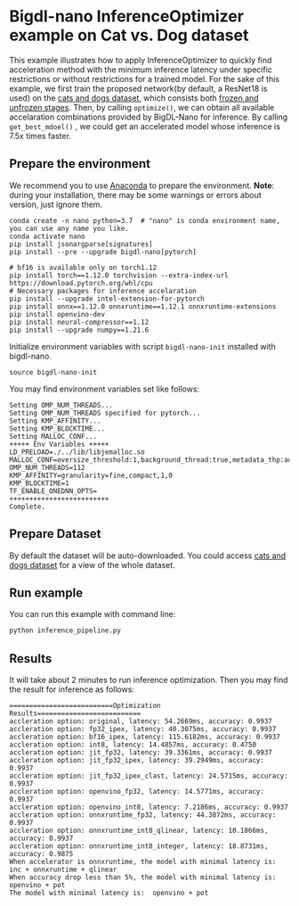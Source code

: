 # Bigdl-nano InferenceOptimizer example on Cat vs. Dog dataset

This example illustrates how to apply InferenceOptimizer to quickly find acceleration method with the minimum inference latency under specific restrictions or without restrictions for a trained model. 
For the sake of this example, we first train the proposed network(by default, a ResNet18 is used) on the [cats and dogs dataset](https://storage.googleapis.com/mledu-datasets/cats_and_dogs_filtered.zip), which consists both [frozen and unfrozen stages](https://github.com/PyTorchLightning/pytorch-lightning/blob/495812878dfe2e31ec2143c071127990afbb082b/pl_examples/domain_templates/computer_vision_fine_tuning.py#L21-L35). Then, by calling `optimize()`, we can obtain all available accelaration combinations provided by BigDL-Nano for inference. By calling `get_best_mdoel()` , we could get an accelerated model whose inference is 7.5x times faster.


## Prepare the environment
We recommend you to use [Anaconda](https://www.anaconda.com/distribution/#linux) to prepare the environment.
**Note**: during your installation, there may be some warnings or errors about version, just ignore them.
```
conda create -n nano python=3.7  # "nano" is conda environment name, you can use any name you like.
conda activate nano
pip install jsonargparse[signatures]
pip install --pre --upgrade bigdl-nano[pytorch]

# bf16 is available only on torch1.12
pip install torch==1.12.0 torchvision --extra-index-url https://download.pytorch.org/whl/cpu 
# Necessary packages for inference accelaration
pip install --upgrade intel-extension-for-pytorch
pip install onnx==1.12.0 onnxruntime==1.12.1 onnxruntime-extensions
pip install openvino-dev
pip install neural-compressor==1.12
pip install --upgrade numpy==1.21.6
```
Initialize environment variables with script `bigdl-nano-init` installed with bigdl-nano.
```
source bigdl-nano-init
``` 
You may find environment variables set like follows:
```
Setting OMP_NUM_THREADS...
Setting OMP_NUM_THREADS specified for pytorch...
Setting KMP_AFFINITY...
Setting KMP_BLOCKTIME...
Setting MALLOC_CONF...
+++++ Env Variables +++++
LD_PRELOAD=./../lib/libjemalloc.so
MALLOC_CONF=oversize_threshold:1,background_thread:true,metadata_thp:auto,dirty_decay_ms:-1,muzzy_decay_ms:-1
OMP_NUM_THREADS=112
KMP_AFFINITY=granularity=fine,compact,1,0
KMP_BLOCKTIME=1
TF_ENABLE_ONEDNN_OPTS=
+++++++++++++++++++++++++
Complete.
```

## Prepare Dataset
By default the dataset will be auto-downloaded.
You could access [cats and dogs dataset](https://storage.googleapis.com/mledu-datasets/cats_and_dogs_filtered.zip) for a view of the whole dataset.

## Run example
You can run this example with command line:

```bash
python inference_pipeline.py
```

## Results

It will take about 2 minutes to run inference optimization. Then you may find the result for inference as follows:
```
==========================Optimization Results==========================
accleration option: original, latency: 54.2669ms, accuracy: 0.9937
accleration option: fp32_ipex, latency: 40.3075ms, accuracy: 0.9937
accleration option: bf16_ipex, latency: 115.6182ms, accuracy: 0.9937
accleration option: int8, latency: 14.4857ms, accuracy: 0.4750
accleration option: jit_fp32, latency: 39.3361ms, accuracy: 0.9937
accleration option: jit_fp32_ipex, latency: 39.2949ms, accuracy: 0.9937
accleration option: jit_fp32_ipex_clast, latency: 24.5715ms, accuracy: 0.9937
accleration option: openvino_fp32, latency: 14.5771ms, accuracy: 0.9937
accleration option: openvino_int8, latency: 7.2186ms, accuracy: 0.9937
accleration option: onnxruntime_fp32, latency: 44.3872ms, accuracy: 0.9937
accleration option: onnxruntime_int8_qlinear, latency: 10.1866ms, accuracy: 0.9937
accleration option: onnxruntime_int8_integer, latency: 18.8731ms, accuracy: 0.9875
When accelerator is onnxruntime, the model with minimal latency is:  inc + onnxruntime + qlinear 
When accuracy drop less than 5%, the model with minimal latency is:  openvino + pot 
The model with minimal latency is:  openvino + pot 
```
